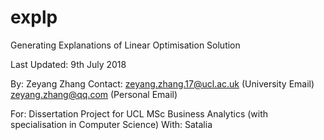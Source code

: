 # explp

Generating Explanations of Linear Optimisation Solution

Last Updated: 9th July 2018

By:   Zeyang Zhang
Contact:  zeyang.zhang.17@ucl.ac.uk (University Email)
          zeyang.zhang@qq.com (Personal Email)

For:  Dissertation Project for UCL MSc Business Analytics (with specialisation in Computer Science)
With: Satalia 
